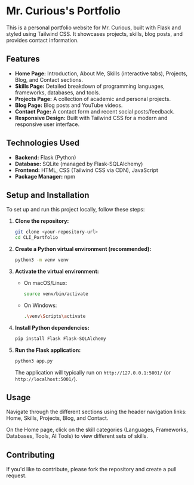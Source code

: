 # Mr. Curious's Portfolio

This is a personal portfolio website for Mr. Curious, built with Flask and styled using Tailwind CSS. It showcases projects, skills, blog posts, and provides contact information.

## Features

*   **Home Page:** Introduction, About Me, Skills (interactive tabs), Projects, Blog, and Contact sections.
*   **Skills Page:** Detailed breakdown of programming languages, frameworks, databases, and tools.
*   **Projects Page:** A collection of academic and personal projects.
*   **Blog Page:** Blog posts and YouTube videos.
*   **Contact Page:** A contact form and recent social posts/feedback.
*   **Responsive Design:** Built with Tailwind CSS for a modern and responsive user interface.

## Technologies Used

*   **Backend:** Flask (Python)
*   **Database:** SQLite (managed by Flask-SQLAlchemy)
*   **Frontend:** HTML, CSS (Tailwind CSS via CDN), JavaScript
*   **Package Manager:** npm

## Setup and Installation

To set up and run this project locally, follow these steps:

1.  **Clone the repository:**
    ```bash
    git clone <your-repository-url>
    cd CLI_Portfolio
    ```

2.  **Create a Python virtual environment (recommended):**
    ```bash
    python3 -m venv venv
    ```

3.  **Activate the virtual environment:**
    *   On macOS/Linux:
        ```bash
        source venv/bin/activate
        ```
    *   On Windows:
        ```bash
        .\venv\Scripts\activate
        ```

4.  **Install Python dependencies:**
    ```bash
    pip install Flask Flask-SQLAlchemy
    ```

5.  **Run the Flask application:**
    ```bash
    python3 app.py
    ```
    The application will typically run on `http://127.0.0.1:5001/` (or `http://localhost:5001/`).

## Usage

Navigate through the different sections using the header navigation links: Home, Skills, Projects, Blog, and Contact.

On the Home page, click on the skill categories (Languages, Frameworks, Databases, Tools, AI Tools) to view different sets of skills.

## Contributing

If you'd like to contribute, please fork the repository and create a pull request.
